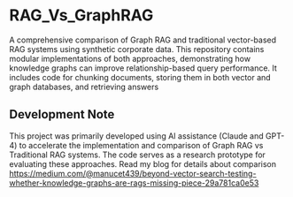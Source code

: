 # RAG_Vs_GraphRAG
A comprehensive comparison of Graph RAG and traditional vector-based RAG systems using synthetic corporate data. This repository contains modular implementations of both approaches, demonstrating how knowledge graphs can improve relationship-based query performance.
It includes code for chunking documents, storing them in both vector and graph databases, and retrieving answers
## Development Note
This project was primarily developed using AI assistance (Claude and GPT-4) to accelerate the implementation and comparison of Graph RAG vs Traditional RAG systems. The code serves as a research prototype for evaluating these approaches.
Read my blog for details about comparison
https://medium.com/@manucet439/beyond-vector-search-testing-whether-knowledge-graphs-are-rags-missing-piece-29a781ca0e53
